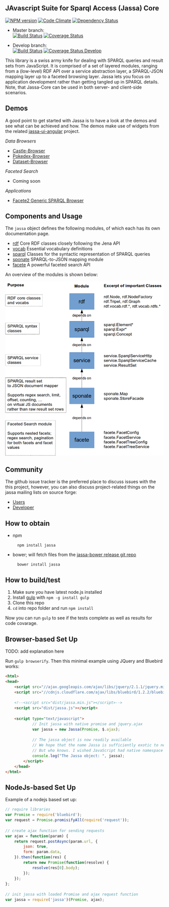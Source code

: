 ## JAvascript Suite for Sparql Access (Jassa) Core

[![NPM version](https://badge.fury.io/js/jassa-core.svg)](http://badge.fury.io/js/jassa-core) 
[![Code Climate](https://codeclimate.com/github/GeoKnow/Jassa-Core.png)](https://codeclimate.com/github/GeoKnow/Jassa-Core) 
[![Dependency Status](https://gemnasium.com/GeoKnow/Jassa-Core.svg)](https://gemnasium.com/GeoKnow/Jassa-Core)  

* Master branch:  
[![Build Status](https://travis-ci.org/GeoKnow/Jassa-Core.png?branch=master)](https://travis-ci.org/GeoKnow/Jassa-Core)
[![Coverage Status](https://coveralls.io/repos/GeoKnow/Jassa-Core/badge.png?branch=master)](https://coveralls.io/r/GeoKnow/Jassa-Core?branch=master) 

* Develop branch:  
[![Build Status](https://travis-ci.org/GeoKnow/Jassa-Core.png?branch=develop)](https://travis-ci.org/GeoKnow/Jassa-Core)
[![Coverage Status Develop](https://coveralls.io/repos/GeoKnow/Jassa-Core/badge.png?branch=develop)](https://coveralls.io/r/GeoKnow/Jassa-Core?branch=develop)


This library is a swiss army knife for dealing with SPARQL queries and result sets from JavaScript.
It is comprised of a set of layered modules, ranging from a (low-level) RDF API over a service abstraction layer, a SPARQL-JSON mapping layer up to a faceted browsing layer. Jassa lets you focus on application development rather than getting tangled up in SPARQL details.
Note, that Jassa-Core can be used in both server- and client-side scenarios.


## Demos

A good point to get started with Jassa is to have a look at the demos and see what can be achieved and how.
The demos make use of widgets from the related [jassa-ui-angular](https://github.com/GeoKnow/Jassa-UI-Angular) project.

_Data Browsers_

* [Castle-Browser](http://js.geoknow.eu/demos/jassa/sponate/sponate-castles.html)
* [Pokedex-Browser](http://js.geoknow.eu/demos/jassa/pokedex-browser/)
* [Dataset-Browser](http://js.geoknow.eu/demos/jassa/dataset-browser/)

_Faceted Search_

* Coming soon

_Applications_

* [Facete2 Generic SPARQL Browser](http://cstadler.aksw.org/facete2)

## Components and Usage

The `jassa` object defines the following modules, of which each has its own documentation page.

* [rdf](lib/rdf) Core RDF classes closely following the Jena API
* [vocab](lib/vocab) Essential vocabulary definitions
* [sparql](lib/sparql) Classes for the syntactic representation of SPARQL queries
* [sponate](lib/sponate) SPARQL-to-JSON mapping module
* [facete](lib/facete) A powerful faceted search API

An overview of the modules is shown below:

![Jassa Module Overview](jassa-doc/images/jassa-module-overview.png)

## Community

The github issue tracker is the preferred place to discuss issues with the this project, however,
you can also discuss project-related things on the jassa mailing lists on source forge:

* [Users](http://sourceforge.net/p/jassa/mailman/jassa-users/)
* [Developer](http://sourceforge.net/p/jassa/mailman/jassa-devel/)

## How to obtain

* npm 

        npm install jassa

* bower; will fetch files from the [jassa-bower release git repo](https://github.com/GeoKnow/Jassa-Bower)

        bower install jassa

## How to build/test

1. Make sure you have latest node.js installed
2. Install [gulp](http://gulpjs.com/) with `npm -g install gulp`
3. Clone this repo
4. `cd` into repo folder and run `npm install`

Now you can run `gulp` to see if the tests complete as well as results for code covarage.

## Browser-based Set Up

TODO: add explanation here

Run `gulp browserify`. Then this minimal example using JQuery and Bluebird works:

```html
<html>
<head>
    <script src="//ajax.googleapis.com/ajax/libs/jquery/2.1.1/jquery.min.js"></script>
    <script src="//cdnjs.cloudflare.com/ajax/libs/bluebird/1.2.2/bluebird.min.js"></script>

    <!--<script src="dist/jassa.min.js"></script>-->
    <script src="dist/jassa.js"></script>

    <script type="text/javascript">
            // Init jassa with native promise and jquery.ajax
            var jassa = new Jassa(Promise, $.ajax);

            // The jassa object is now readily available
            // We hope that the name Jassa is sufficiently exotic to never cause a name clash
            // But who knows. I wished JavaScript had native namespace support...
            console.log("The Jassa object: ", jassa);
        </script>
    </head>
</html>
```

## NodeJs-based Set Up

Example of a nodejs based set up:

```js
// require libraries
var Promise = require('bluebird');
var request = Promise.promisifyAll(require('request'));

// create ajax function for sending requests
var ajax = function(param) {
    return request.postAsync(param.url, {
        json: true,
        form: param.data,
    }).then(function(res) {
        return new Promise(function(resolve) {
            resolve(res[0].body);
        });
    });
};

// init jassa with loaded Promise and ajax request function
var jassa = require('jassa')(Promise, ajax);
```



